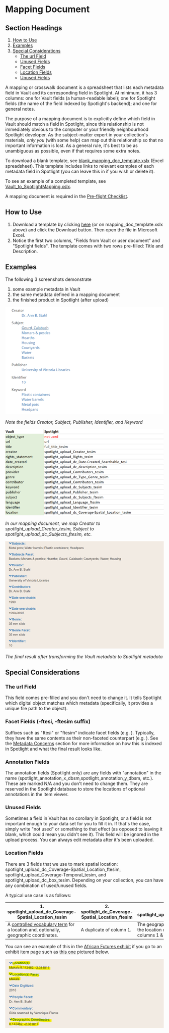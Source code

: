 # Mapping Document

## Section Headings
1. [How to Use](#how-to-use)
2. [Examples](#examples)
3. [Special Considerations](#special-considerations)
   * [The url Field](#the-url-field)
   * [Unused Fields](#unused-fields)
   * [Facet Fields](#facet-fields-ftesi-ftesim-suffix)
   * [Location Fields](#location-fields)
   * [Unused Fields](#unused-fields)

A mapping or crosswalk document is a spreadsheet that lists each metadata field in Vault and its corresponding field in Spotlight. At minimum, it has 3 columns: one for Vault fields (a human-readable label); one for Spotlight fields (the name of the field indexed by Spotlight's backend); and one for general notes.

The purpose of a mapping document is to explicitly define which field in Vault should match a field in Spotlight, since this relationship is not immediately obvious to the computer or your friendly neighbourhood Spotlight developer. As the subject-matter expert in your collection's materials, *only you* (with some help) can map out this relationship so that no important information is lost. As a general rule, it's best to be as unambiguous as possible, even if that requires some extra notes.

To download a blank template, see [blank_mapping_doc_template.xslx](blank_mapping_doc_template.xslx) (Excel spreadsheet). This template includes links to relevant examples of each metadata field in Spotlight (you can leave this in if you wish or delete it).

To see an example of a completed template, see [Vault_to_SpotlightMapping.xslx](Vault_to_SpotlightMapping.xslx).

A mapping document is required in the [Pre-flight Checklist](../pre-flight_checklist/README.md).

## How to Use

 1. Download a template by clicking [here](https://github.com/UVicLibrary/VaultToSpotlight/blob/master/mapping_document/blank_mapping_doc_template.xlsx) (or on mapping_doc_template.xslx above) and click the Download button. Then open the file in Microsoft Excel.
 2. Notice the first two columns, "Fields from Vault or user document" and "Spotlight fields". The template comes with two rows pre-filled: Title and Description.

## Examples

The following 3 screenshots demonstrate

  1. some example metadata in Vault
  2. the same metadata defined in a mapping document
  3. the finished product in Spotlight (after upload)

<a href="https://iaff.library.uvic.ca/concern/iaff_works/e5f0a67c-d547-4d54-8a1e-b7e942254f3d"><kbd><img src="vault_metadata_example.png" alt="example metadata in Vault with fields creator, subject, publisher, identifier, keyword"/></kbd></a>  

*Note the fields Creator, Subject, Publisher, Identifier, and Keyword*

<kbd><img src="mapping_doc_filled_example.png" alt="a sample of a completed mapping document with the fields listed above" /></kbd>  

*In our mapping document, we map Creator to spotlight_upload_Creator_tesim, Subject to spotlight_upload_dc_Subjects_ftesim, etc.*

<a href="https://exhibits.library.uvic.ca/spotlight/iaff/catalog/17-16736"><kbd><img src="spotlight_metadata_example.png" alt="the final result in Spotlight for the fields listed above"/></kbd></a>  

*The final result after transforming the Vault metadata to Spotlight metadata*

## Special Considerations

### The url Field

This field comes pre-filled and you don't need to change it. It tells Spotlight which digital object matches which metadata (specifically, it provides a unique file path to the object).

### Facet Fields (-ftesi, -ftesim suffix)

Suffixes such as "ftesi" or "ftesim" indicate facet fields (e.g. ). Typically, they have the same contents as their non-faceted counterpart (e.g. ). See the [Metadata Concerns](../metadata_concerns/README.md#facet-fields) section for more information on how this is indexed in Spotlight and what the final result looks like.

### Annotation Fields

The annotation fields (Spotlight only) are any fields with "annotation" in the name (spotlight_annotation_x_dbsm,spotlight_annotation_y_dbsm, etc.). These are marked N/A and you don't need to change them. They are reserved in the Spotlight database to store the locations of optional annotations in the item viewer.

### Unused Fields

Sometimes a field in Vault has no corollary in Spotlight, or a field is not important enough to your data set for you to fill it in. If that's the case, simply write "not used" or something to that effect (as opposed to leaving it blank, which could mean you didn't see it). This field will be ignored in the upload process. You can always edit metadata after it's been uploaded.

### Location Fields

There are 3 fields that we use to mark spatial location: spotlight_upload_dc_Coverage-Spatial_Location_ftesim, spotlight_upload_Coverage-Temporal_tesim, and spotlight_upload_dc_box_tesim. Depending on your collection, you can have any combination of used/unused fields.

A typical use case is as follows:  

| 1. spotlight_upload_dc_Coverage-Spatial_Location_tesim | 2. spotlight_dc_Coverage-Spatial_Location_ftesim | 3. spotlight_upload_dc_box_tesim |
| --------------------------------------------------- | --------------------------------------------- | ----------------------------- |
| A [controlled vocabulary term](../glossary/README.md) for a location and, optionally, geographic coordinates. | A duplicate of column 1. | The geographic coordinates of the location described in columns 1 & 2. |

You can see an example of this in the [African Futures exhibit](https://exhibits.library.uvic.ca/spotlight/iaff) if you go to an exhibit item page such as [this one](https://exhibits.library.uvic.ca/spotlight/iaff/catalog/17-16738) pictured below.

![Example metadata with highlighted fields, spotlight_upload_dc_Coverage-Spatial_Location_tesim, spotlight_dc_Coverage-Spatial_Location_ftesim, spotlight_upload_dc_box_tesim ](example_location_fields.png)
